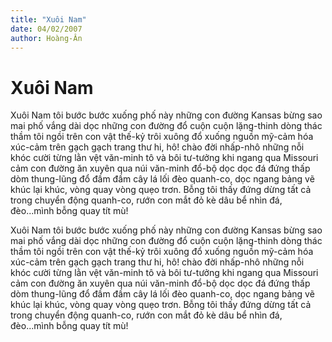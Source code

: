 ```yaml
---
title: "Xuôi Nam"
date: 04/02/2007
author: Hoàng-Ân
---
```


# Xuôi Nam

Xuôi Nam
tôi bước bước xuống phố này
những con đường Kansas bừng sao mai
phố vắng dài dọc những con đường
đổ cuộn cuộn lặng-thinh dòng thác thầm
tôi ngồi trên con vật thế-kỷ
trôi xuông đổ xuống nguồn
mỹ-cảm hóa xúc-cảm
trên gạch gạch trang thư
hi, hô!
chào đời nhấp-nhô những nỗi khóc cười
từng lằn vệt văn-minh tô và bôi tư-tưởng
khi ngang qua Missouri
cảm con đường ăn xuyên qua núi
văn-minh đổ-bộ
dọc dọc đá đứng thấp dòm
thung-lũng đổ đầm đầm cây lá
lối đèo quanh-co, dọc ngang bảng vẽ
khúc lại khúc, vòng quay vòng quẹo trơn.
Bỗng tôi thấy đứng dừng tất cả trong chuyển động quanh-co,
rướn con mắt đỏ kè dâu bể
nhìn đá, đèo...mình bỗng quay tít mù!

Xuôi Nam
tôi bước bước xuống phố này
những con đường Kansas bừng sao mai
phố vắng dài dọc những con đường
đổ cuộn cuộn lặng-thinh dòng thác thầm
tôi ngồi trên con vật thế-kỷ
trôi xuông đổ xuống nguồn
mỹ-cảm hóa xúc-cảm
trên gạch gạch trang thư
hi, hô!
chào đời nhấp-nhô những nỗi khóc cười
từng lằn vệt văn-minh tô và bôi tư-tưởng
khi ngang qua Missouri
cảm con đường ăn xuyên qua núi
văn-minh đổ-bộ
dọc dọc đá đứng thấp dòm
thung-lũng đổ đầm đầm cây lá
lối đèo quanh-co, dọc ngang bảng vẽ
khúc lại khúc, vòng quay vòng quẹo trơn.
Bỗng tôi thấy đứng dừng tất cả trong chuyển động quanh-co,
rướn con mắt đỏ kè dâu bể
nhìn đá, đèo...mình bỗng quay tít mù!
